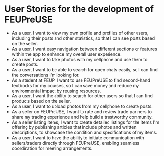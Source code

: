 # User Stories for the development of FEUPreUSE


* As a user, I want to view my own profile and profiles of other users, including their posts and other statistics, so that I can see posts based on the seller.
* As a user, I want easy navigation between different sections or features within the app to enhance my overall user experience.
* As a user, I want to take photos with my cellphone and use them to create posts.
* As a user, I want to be able to search for open chats easily, so I can find the conversations I'm looking for.
* As a student at FEUP, I want to use FEUPreUSE to find second-hand textbooks for my courses, so I can save money and reduce my environmental impact by reusing resources.
* As a user, I want the ability to search for other users so that I can find products based on the seller.
* As a user, I want to upload photos from my cellphone to create posts.
* As a seller on FEUPreUSE, I want to rate and review trade partners to share my trading experience and help build a trustworthy community.
* As a seller listing items, I want to create detailed listings for the items I'm offering by publishing articles that include photos and written descriptions, to showcase the condition and specifications of my items.
* As a user, I want to have the ability to initiate communication with sellers/traders directly through FEUPreUSE, enabling seamless coordination for meeting arrangements.
